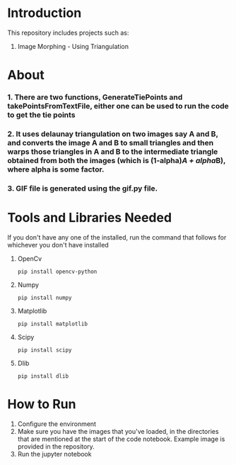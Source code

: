 # Introduction
This repository includes projects such as:

1. Image Morphing - Using Triangulation

# About
### 1. There are two functions, **GenerateTiePoints** and **takePointsFromTextFile**, either one can be used to run the code to get the tie points

### 2. It uses delaunay triangulation on two images say A and B, and converts the image A and B to small triangles and then warps those triangles in A and B to the intermediate triangle obtained from both the images (which is (1-alpha)*A + alpha*B), where alpha is some factor.

### 3. GIF file is generated using the gif.py file.

# Tools and Libraries Needed
If you don't have any one of the installed, run the command that follows for whichever you don't have installed

1. OpenCv

    ```pip install opencv-python```
2. Numpy

    ```pip install numpy```
3. Matplotlib

    ```pip install matplotlib```
4. Scipy
   
    ```pip install scipy```
5. Dlib
   
    ```pip install dlib```



# How to Run
1. Configure the environment
2. Make sure you have the images that you've loaded, in the directories that are mentioned at the start of the code notebook. Example image is provided in the repository.
3. Run the jupyter notebook